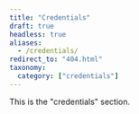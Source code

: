 ```yaml
---
title: "Credentials"
draft: true
headless: true
aliases:
  - /credentials/
redirect_to: "404.html"
taxonomy:
  category: ["credentials"]
---
```


This is the "credentials" section.

